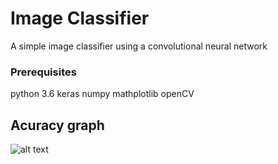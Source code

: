 # Image Classifier

A simple image classifier using a convolutional neural network

### Prerequisites

python 3.6
keras
numpy
mathplotlib
openCV

## Acuracy graph
![alt text](https://raw.githubusercontent.com/username/projectname/branch/path/to/img.png)
